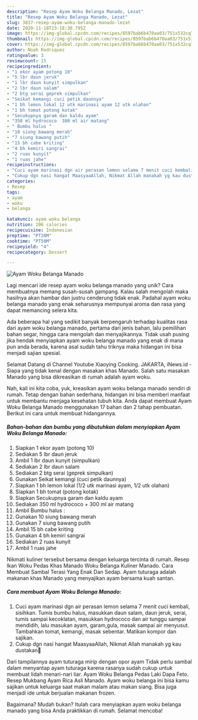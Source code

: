 ```yaml
---
description: "Resep Ayam Woku Belanga Manado, Lezat"
title: "Resep Ayam Woku Belanga Manado, Lezat"
slug: 3837-resep-ayam-woku-belanga-manado-lezat
date: 2020-11-18T23:18:30.795Z
image: https://img-global.cpcdn.com/recipes/8597bab6b470aa03/751x532cq70/ayam-woku-belanga-manado-foto-resep-utama.jpg
thumbnail: https://img-global.cpcdn.com/recipes/8597bab6b470aa03/751x532cq70/ayam-woku-belanga-manado-foto-resep-utama.jpg
cover: https://img-global.cpcdn.com/recipes/8597bab6b470aa03/751x532cq70/ayam-woku-belanga-manado-foto-resep-utama.jpg
author: Noah Rodriquez
ratingvalue: 3
reviewcount: 15
recipeingredient:
- "1 ekor ayam potong 10"
- "5 lbr daun jeruk"
- "1 lbr daun kunyit simpulkan"
- "2 lbr daun salam"
- "2 btg serai geprek simpulkan"
- "Seikat kemangi cuci petik daunnya"
- "1 bh lemon lokal 12 utk marinasi ayam 12 utk olahan"
- "1 bh tomat potong kotak"
- "Secukupnya garam dan kaldu ayam"
- "350 ml hydrococo  300 ml air matang"
- " Bumbu halus "
- "10 siung bawang merah"
- "7 siung bawang putih"
- "15 bh cabe kriting"
- "4 bh kemiri sangrai"
- "2 ruas kunyit"
- "1 ruas jahe"
recipeinstructions:
- "Cuci ayam marinasi dgn air perasan lemon selama 7 menit cuci kembali, sisihkan. Tumis bumbu halus, masukkan daun salam, daun jeruk, serai, tumis sampai kecoklatan, masukkan hydrococo dan air tunggu sampai mendidih, lalu masukan ayam, garam,gula, masak sampai air menyusut. Tambahkan tomat, kemangi, masak sebentar. Matikan kompor dan sajikan."
- "Cukup dgn nasi hangat MaasyaaAllah, Nikmat Allah manakah yg kau dustakan🙏"
categories:
- Resep
tags:
- ayam
- woku
- belanga

katakunci: ayam woku belanga 
nutrition: 206 calories
recipecuisine: Indonesian
preptime: "PT20M"
cooktime: "PT50M"
recipeyield: "4"
recipecategory: Dessert

---
```



![Ayam Woku Belanga Manado](https://img-global.cpcdn.com/recipes/8597bab6b470aa03/751x532cq70/ayam-woku-belanga-manado-foto-resep-utama.jpg)

Lagi mencari ide resep ayam woku belanga manado yang unik? Cara membuatnya memang susah-susah gampang. Kalau salah mengolah maka hasilnya akan hambar dan justru cenderung tidak enak. Padahal ayam woku belanga manado yang enak seharusnya mempunyai aroma dan rasa yang dapat memancing selera kita.

Ada beberapa hal yang sedikit banyak berpengaruh terhadap kualitas rasa dari ayam woku belanga manado, pertama dari jenis bahan, lalu pemilihan bahan segar, hingga cara mengolah dan menyajikannya. Tidak usah pusing jika hendak menyiapkan ayam woku belanga manado yang enak di mana pun anda berada, karena asal sudah tahu triknya maka hidangan ini bisa menjadi sajian spesial.

Selamat Datang di Channel Youtube Xiaoying Cooking. JAKARTA, iNews.id - Siapa yang tidak kenal dengan masakan khas Manado. Salah satu masakan Manado yang bisa dikreasikan di rumah adalah ayam woku.


Nah, kali ini kita coba, yuk, kreasikan ayam woku belanga manado sendiri di rumah. Tetap dengan bahan sederhana, hidangan ini bisa memberi manfaat untuk membantu menjaga kesehatan tubuh kita. Anda dapat membuat Ayam Woku Belanga Manado menggunakan 17 bahan dan 2 tahap pembuatan. Berikut ini cara untuk membuat hidangannya.

<!--inarticleads1-->

##### Bahan-bahan dan bumbu yang dibutuhkan dalam menyiapkan Ayam Woku Belanga Manado:

1. Siapkan 1 ekor ayam (potong 10)
1. Sediakan 5 lbr daun jeruk
1. Ambil 1 lbr daun kunyit (simpulkan)
1. Sediakan 2 lbr daun salam
1. Sediakan 2 btg serai (geprek simpulkan)
1. Gunakan Seikat kemangi (cuci petik daunnya)
1. Siapkan 1 bh lemon lokal (1/2 utk marinasi ayam, 1/2 utk olahan)
1. Siapkan 1 bh tomat (potong kotak)
1. Siapkan Secukupnya garam dan kaldu ayam
1. Sediakan 350 ml hydrococo + 300 ml air matang
1. Ambil  Bumbu halus :
1. Gunakan 10 siung bawang merah
1. Gunakan 7 siung bawang putih
1. Ambil 15 bh cabe kriting
1. Gunakan 4 bh kemiri sangrai
1. Sediakan 2 ruas kunyit
1. Ambil 1 ruas jahe


Nikmati kuliner tersebut bersama dengan keluarga tercinta di rumah. Resep Ikan Woku Pedas Khas Manado Woku Belanga Kuliner Manado. Cara Membuat Sambal Terasi Yang Enak Dan Sedap. Ayam tuturaga adalah makanan khas Manado yang menyajikan ayam bersama kuah santan. 

<!--inarticleads2-->

##### Cara membuat Ayam Woku Belanga Manado:

1. Cuci ayam marinasi dgn air perasan lemon selama 7 menit cuci kembali, sisihkan. Tumis bumbu halus, masukkan daun salam, daun jeruk, serai, tumis sampai kecoklatan, masukkan hydrococo dan air tunggu sampai mendidih, lalu masukan ayam, garam,gula, masak sampai air menyusut. Tambahkan tomat, kemangi, masak sebentar. Matikan kompor dan sajikan.
1. Cukup dgn nasi hangat MaasyaaAllah, Nikmat Allah manakah yg kau dustakan🙏


Dari tampilannya ayam tuturaga mirip dengan opor ayam Tidak perlu sambal dalam menyantap ayam tuturaga karena rasanya sudah cukup untuk membuat lidah menari-nari liar. Ayam Woku Belanga Pedas Laki Dapa Feto. Resep Mukbang Ayam Rica Asli Manado. Ayam woku belanga ini bisa kamu sajikan untuk keluarga saat makan malam atau makan siang. Bisa juga menjadi ide untuk berjualan makanan frozen. 

Bagaimana? Mudah bukan? Itulah cara menyiapkan ayam woku belanga manado yang bisa Anda praktikkan di rumah. Selamat mencoba!
